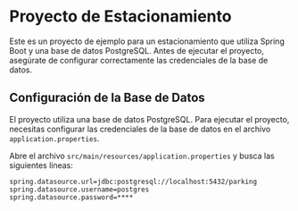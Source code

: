 # Proyecto de Estacionamiento

Este es un proyecto de ejemplo para un estacionamiento que utiliza Spring Boot y una base de datos PostgreSQL. Antes de ejecutar el proyecto, asegúrate de configurar correctamente las credenciales de la base de datos.

## Configuración de la Base de Datos

El proyecto utiliza una base de datos PostgreSQL. Para ejecutar el proyecto, necesitas configurar las credenciales de la base de datos en el archivo `application.properties`.

Abre el archivo `src/main/resources/application.properties` y busca las siguientes líneas:

```properties
spring.datasource.url=jdbc:postgresql://localhost:5432/parking
spring.datasource.username=postgres
spring.datasource.password=****
